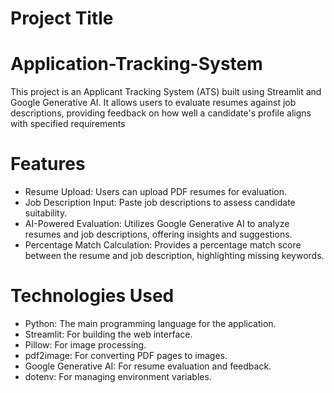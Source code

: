 
# Project Title 

# Application-Tracking-System
This project is an Applicant Tracking System (ATS) built using Streamlit and Google Generative AI. It allows users to evaluate resumes against job descriptions, providing feedback on how well a candidate's profile aligns with specified requirements

# Features
* Resume Upload: Users can upload PDF resumes for evaluation.
* Job Description Input: Paste job descriptions to assess candidate suitability.
* AI-Powered Evaluation: Utilizes Google Generative AI to analyze resumes and job descriptions, offering insights and suggestions.
* Percentage Match Calculation: Provides a percentage match score between the resume and job description, highlighting missing keywords.

# Technologies Used
* Python: The main programming language for the application.
* Streamlit: For building the web interface.
* Pillow: For image processing.
* pdf2image: For converting PDF pages to images.
* Google Generative AI: For resume evaluation and feedback.
* dotenv: For managing environment variables.


